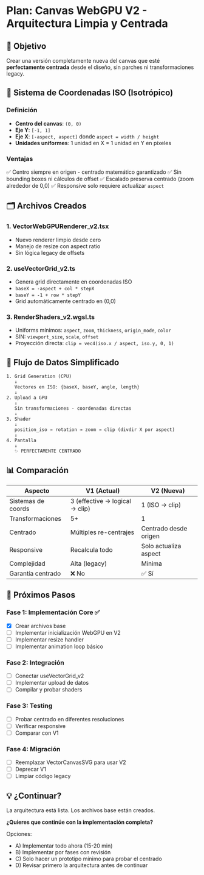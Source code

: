 # Plan: Canvas WebGPU V2 - Arquitectura Limpia y Centrada

## 🎯 Objetivo

Crear una versión completamente nueva del canvas que esté **perfectamente centrada** desde el diseño, sin parches ni transformaciones legacy.

## 📐 Sistema de Coordenadas ISO (Isotrópico)

### Definición
- **Centro del canvas**: `(0, 0)`
- **Eje Y**: `[-1, 1]`
- **Eje X**: `[-aspect, aspect]` donde `aspect = width / height`
- **Unidades uniformes**: 1 unidad en X = 1 unidad en Y en píxeles

### Ventajas
✅ Centro siempre en origen - centrado matemático garantizado
✅ Sin bounding boxes ni cálculos de offset
✅ Escalado preserva centrado (zoom alrededor de 0,0)
✅ Responsive solo requiere actualizar `aspect`

## 🗂️ Archivos Creados

### 1. **VectorWebGPURenderer_v2.tsx**
- Nuevo renderer limpio desde cero
- Manejo de resize con aspect ratio
- Sin lógica legacy de offsets

### 2. **useVectorGrid_v2.ts**
- Genera grid directamente en coordenadas ISO
- `baseX = -aspect + col * stepX`
- `baseY = -1 + row * stepY`
- Grid automáticamente centrado en (0,0)

### 3. **RenderShaders_v2.wgsl.ts**
- Uniforms mínimos: `aspect`, `zoom`, `thickness`, `origin_mode`, `color`
- SIN: `viewport_size`, `scale`, `offset`
- Proyección directa: `clip = vec4(iso.x / aspect, iso.y, 0, 1)`

## 🔄 Flujo de Datos Simplificado

```
1. Grid Generation (CPU)
   ↓
   Vectores en ISO: {baseX, baseY, angle, length}
   ↓
2. Upload a GPU
   ↓
   Sin transformaciones - coordenadas directas
   ↓
3. Shader
   ↓
   position_iso → rotation → zoom → clip (divdir X por aspect)
   ↓
4. Pantalla
   ↓
   ✨ PERFECTAMENTE CENTRADO
```

## 📊 Comparación

| Aspecto | V1 (Actual) | V2 (Nueva) |
|---------|-------------|------------|
| Sistemas de coords | 3 (effective → logical → clip) | 1 (ISO → clip) |
| Transformaciones | 5+ | 1 |
| Centrado | Múltiples re-centrajes | Centrado desde origen |
| Responsive | Recalcula todo | Solo actualiza aspect |
| Complejidad | Alta (legacy) | Mínima |
| Garantía centrado | ❌ No | ✅ Sí |

## 🚀 Próximos Pasos

### Fase 1: Implementación Core ✅
- [x] Crear archivos base
- [ ] Implementar inicialización WebGPU en V2
- [ ] Implementar resize handler
- [ ] Implementar animation loop básico

### Fase 2: Integración
- [ ] Conectar useVectorGrid_v2
- [ ] Implementar upload de datos
- [ ] Compilar y probar shaders

### Fase 3: Testing
- [ ] Probar centrado en diferentes resoluciones
- [ ] Verificar responsive
- [ ] Comparar con V1

### Fase 4: Migración
- [ ] Reemplazar VectorCanvasSVG para usar V2
- [ ] Deprecar V1
- [ ] Limpiar código legacy

## 💡 ¿Continuar?

La arquitectura está lista. Los archivos base están creados.

**¿Quieres que continúe con la implementación completa?**

Opciones:
- A) Implementar todo ahora (15-20 min)
- B) Implementar por fases con revisión
- C) Solo hacer un prototipo mínimo para probar el centrado
- D) Revisar primero la arquitectura antes de continuar

